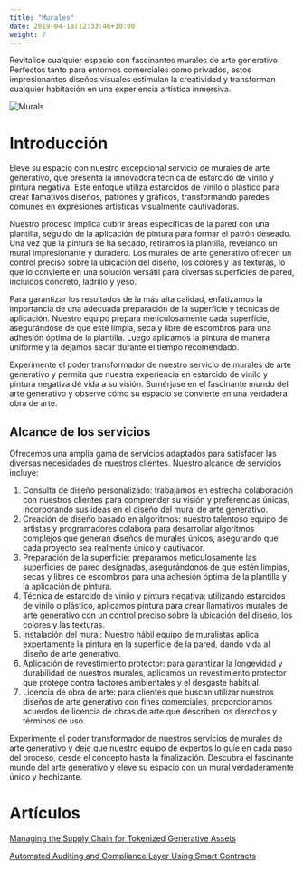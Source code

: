 ```yaml
---
title: "Murales"
date: 2019-04-18T12:33:46+10:00
weight: 7
---
```


Revitalice cualquier espacio con fascinantes murales de arte generativo. Perfectos tanto para entornos comerciales como privados, estos impresionantes diseños visuales estimulan la creatividad y transforman cualquier habitación en una experiencia artística inmersiva.

![Murals](/images/illustrations/murals.png)

# Introducción

Eleve su espacio con nuestro excepcional servicio de murales de arte generativo, que presenta la innovadora técnica de estarcido de vinilo y pintura negativa. Este enfoque utiliza estarcidos de vinilo o plástico para crear llamativos diseños, patrones y gráficos, transformando paredes comunes en expresiones artísticas visualmente cautivadoras.

Nuestro proceso implica cubrir áreas específicas de la pared con una plantilla, seguido de la aplicación de pintura para formar el patrón deseado. Una vez que la pintura se ha secado, retiramos la plantilla, revelando un mural impresionante y duradero. Los murales de arte generativo ofrecen un control preciso sobre la ubicación del diseño, los colores y las texturas, lo que lo convierte en una solución versátil para diversas superficies de pared, incluidos concreto, ladrillo y yeso.

Para garantizar los resultados de la más alta calidad, enfatizamos la importancia de una adecuada preparación de la superficie y técnicas de aplicación. Nuestro equipo prepara meticulosamente cada superficie, asegurándose de que esté limpia, seca y libre de escombros para una adhesión óptima de la plantilla. Luego aplicamos la pintura de manera uniforme y la dejamos secar durante el tiempo recomendado.

Experimente el poder transformador de nuestro servicio de murales de arte generativo y permita que nuestra experiencia en estarcido de vinilo y pintura negativa dé vida a su visión. Sumérjase en el fascinante mundo del arte generativo y observe cómo su espacio se convierte en una verdadera obra de arte.

## Alcance de los servicios

Ofrecemos una amplia gama de servicios adaptados para satisfacer las diversas necesidades de nuestros clientes. Nuestro alcance de servicios incluye:

1. Consulta de diseño personalizado: trabajamos en estrecha colaboración con nuestros clientes para comprender su visión y preferencias únicas, incorporando sus ideas en el diseño del mural de arte generativo.
2. Creación de diseño basado en algoritmos: nuestro talentoso equipo de artistas y programadores colabora para desarrollar algoritmos complejos que generan diseños de murales únicos, asegurando que cada proyecto sea realmente único y cautivador.
3. Preparación de la superficie: preparamos meticulosamente las superficies de pared designadas, asegurándonos de que estén limpias, secas y libres de escombros para una adhesión óptima de la plantilla y la aplicación de pintura.
4. Técnica de estarcido de vinilo y pintura negativa: utilizando estarcidos de vinilo o plástico, aplicamos pintura para crear llamativos murales de arte generativo con un control preciso sobre la ubicación del diseño, los colores y las texturas.
5. Instalación del mural: Nuestro hábil equipo de muralistas aplica expertamente la pintura en la superficie de la pared, dando vida al diseño de arte generativo.
6. Aplicación de revestimiento protector: para garantizar la longevidad y durabilidad de nuestros murales, aplicamos un revestimiento protector que protege contra factores ambientales y el desgaste habitual.
7. Licencia de obra de arte: para clientes que buscan utilizar nuestros diseños de arte generativo con fines comerciales, proporcionamos acuerdos de licencia de obras de arte que describen los derechos y términos de uso.

Experimente el poder transformador de nuestros servicios de murales de arte generativo y deje que nuestro equipo de expertos lo guíe en cada paso del proceso, desde el concepto hasta la finalización. Descubra el fascinante mundo del arte generativo y eleve su espacio con un mural verdaderamente único y hechizante.

# Artículos

[Managing the Supply Chain for Tokenized Generative Assets](https://medium.com/generativefinance/managing-the-supply-chain-for-tokenized-generative-assets-542991c9b589)

[Automated Auditing and Compliance Layer Using Smart Contracts](https://medium.com/generativefinance/automated-auditing-and-compliance-layer-using-smart-contracts-9e475ee40408)
